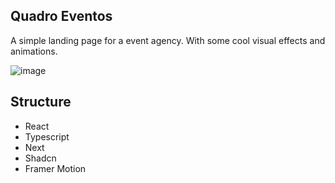 ## Quadro Eventos
A simple landing page for a event agency. With some cool visual effects and animations.

![image](https://github.com/joaorodrs/quadro-eventos/assets/64229622/29fa6fd0-92c7-4525-83a5-9d52290075f7)

## Structure
- React
- Typescript
- Next
- Shadcn
- Framer Motion

